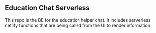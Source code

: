 ## Education Chat Serverless
This repo is the BE for the education helper chat. It includes serverless netlify functions that are being called from the UI to render information.
